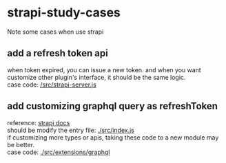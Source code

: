 # strapi-study-cases
Note some cases when use strapi
## add a refresh token api
when token expired, you can issue a new token. and when you want customize other plugin's interface, it should be the same logic.     
case code: [/src/strapi-server.js](src/extensions/users-permissions/strapi-server.js)

## add customizing graphql query as refreshToken
reference: [strapi docs](https://docs.strapi.io/developer-docs/latest/plugins/graphql.html#customization)    
should be modify the entry file: [./src/index.js](src/index.js)    
if customizing more types or apis, taking these code to a new module may be better.    
case code: [./src/extensions/graphql](src/extensions/graphql/customizeExt.js)